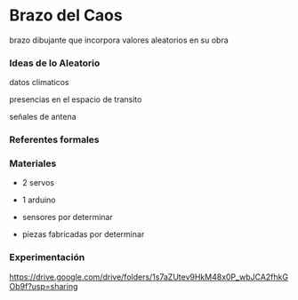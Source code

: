 # Brazo del Caos
brazo dibujante que incorpora valores aleatorios en su obra

### Ideas de lo Aleatorio

datos climaticos

presencias en el espacio de transito 

señales de antena


### Referentes formales


### Materiales

* 2 servos

* 1 arduino

* sensores por determinar

* piezas fabricadas por determinar 


### Experimentación

https://drive.google.com/drive/folders/1s7aZUtev9HkM48x0P_wbJCA2fhkGOb9f?usp=sharing
